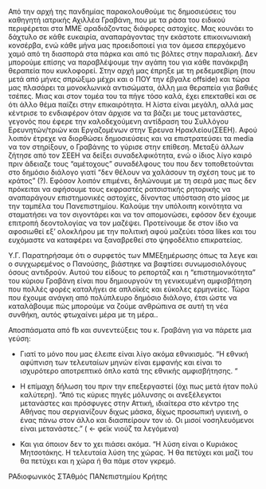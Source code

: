 Από την αρχή της πανδημίας παρακολουθούμε τις δημοσιεύσεις του καθηγητή ιατρικής Αχιλλέα Γραβάνη, που με τα ράσα του ειδικού περιφέρεται στα ΜΜΕ αραδιάζοντας διάφορες αστοχίες. Μας κουνάει το δάχτυλο σε κάθε ευκαιρία, αναπαράγοντας την εκάστοτε επικοινωνιακή κονσέρβα, ενώ κάθε μήνα μας προειδοποιεί για τον άμεσα επερχόμενο χαμό από τη διασπορά στα πάρκα και από τις βόλτες στην παραλιακή. Δεν μπορούμε επίσης να παραβλέψουμε την αγάπη του για κάθε πανάκριβη θεραπεία που κυκλοφορεί. Στην αρχή μας έπρηξε με τη ρεδεμσεβίρη (που μετά από μήνες σπρώξιμο μέχρι και ο ΠΟΥ την έβγαλε offside) και τώρα μας πλασάρει τα μονοκλωνικά αντισώματα, άλλη μια θεραπεία για βαθιές τσέπες. Μιας και στον τομέα του τα πήγε τόσο καλά, έχει επεκταθεί και σε ότι άλλο θέμα παίζει στην επικαιρότητα. Η λίστα είναι μεγάλη, αλλά μας κέντρισε το ενδιαφέρον όταν άρχισε να τα βάζει με τους μετανάστες, γεγονός που έφερε την καλοδεχούμενη αντίδραση του Συλλόγου Ερευνητών/τριών και Εργαζομένων στην Έρευνα Ηρακλείου(ΣΕΕΗ). Αφού λοιπόν έτρεχε να διορθώσει δημοσιεύσεις και να επιστρατεύσει τα media να τον στηρίξουν, ο Γραβάνης το γύρισε στην επίθεση. Μεταξύ άλλων ζήτησε από τον ΣΕΕΗ να δείξει συναδελφικότητα, ενώ ο ίδιος λίγο καιρό πριν άδειαζε τους “αμέτοχους” συναδέλφους του που δεν τοποθετούνται στο δημόσιο διάλογο γιατί “δεν θέλουν να χαλάσουν τη σχέση τους με το κράτος” (?). Εφόσον λοιπόν επιμένει, δηλώνουμε με τη σειρά μας πως δεν πρόκειται να αφήσουμε τους εκφραστές ρατσιστικής ρητορικής να αναπαράγουν επιστημονικές αστοχίες, δίνοντας υπόσταση στο μίσος με την ταμπέλα του Πανεπιστημίου. Καλούμε την υπόλοιπη κοινότητα να σταματήσει να τον σιγοντάρει και να τον απομονώσει, εφόσον δεν έχουμε επιτροπή δεοντολογίας να τον μαζέψει. Προτείνουμε δε στον ίδιο να αφοσιωθεί εξ’ ολοκλήρου με την πολιτική αφού μαζεύει τόσα likes και του ευχόμαστε να καταφέρει να ξαναβρεθεί στο ψηφοδέλτιο επικρατείας.

Υ.Γ. Παρατηρήσαμε ότι ο συρφετός των ΜΜΕξημέρωσης όπως τα  ́λεγε και ο συγχωρεμένος ο Πανούσης, βιάστηκε να βαφτίσει συνωμοσιολόγους όσους αντιδρούν. Αυτού του είδους το ρεπορτάζ και η “επιστημονικότητα” του κύριου Γραβάνη είναι που δημιουργούν τη γενικευμένη αμφισβήτηση που πολλές φορές καταλήγει σε απλοϊκές και εύκολες ερμηνείες. Τώρα που έχουμε ανάγκη από πολύπλευρο δημόσιο διάλογο, έτσι ώστε να καταλάβουμε πώς μπορούμε να ζούμε ανθρώπινα σε αυτή τη νέα συνθήκη, αυτός φτωχαίνει μέρα με τη μέρα..

Αποσπάσματα από fb και συνεντεύξεις του κ. Γραβάνη για να πάρετε μια γεύση:

* Γιατί το μόνο που μας έλειπε είναι λίγο ακόμα εθνικισμός. “Η εθνική αφύπνιση των τελευταίων μηνών είναι εμφανής και είναι το ισχυρότερο αποτρεπτικό όπλο κατά της εθνικής αμφισβήτησης. “

* Η επίμαχη δήλωση του πριν την επεξεργαστεί (όχι πως μετά ήταν πολύ καλύτερη). “Από τις κύριες πηγές μόλυνσης οι ανεξέλεγκτοι μετανάστες και πρόσφυγες στην Αττική, ιδιαίτερα στο κέντρο της Αθήνας που σεργιανίζουν διχως μάσκα, δίχως προσωπική υγιεινή, ο ένας πάνω στον άλλο και διασπείρουν τον ιό. Οι μισοί νοσηλευόμενοι είναι μετανάστες.” ( ← φεϊκ νιούζ τα λεγόμενα)

* Και για όποιον δεν το χει πιάσει ακόμα. “Η λύση είναι ο Κυριάκος Μητσοτάκης. Η τελευταία λύση της χώρας. Ή θα πετύχει και μαζί του θα πετύχει και η χώρα ή θα πάμε στον γκρεμό.

ΡΑδιοφωνικός ΣΤΑθμός ΠΑΝεπιστημίου Κρήτης

